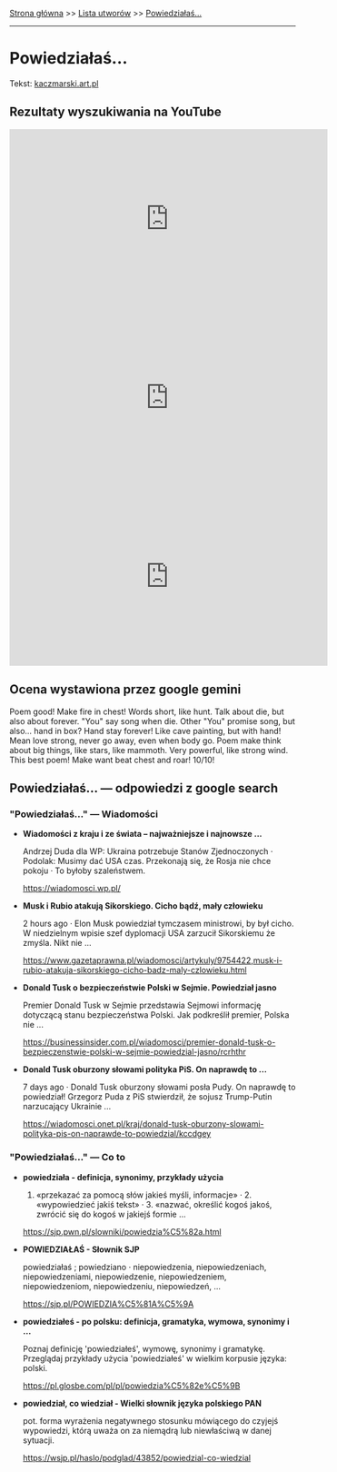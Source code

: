 [Strona główna](../index.md) >> [Lista utworów](../list.md) >> [Powiedziałaś…](463.md)

---

# Powiedziałaś…

Tekst: [kaczmarski.art.pl](https://www.kaczmarski.art.pl/tworczosc/wiersze/powiedzialas/)

## Rezultaty wyszukiwania na YouTube

<iframe width="560" height="315" src="https://www.youtube.com/embed/XHZSp9VUw4A?si=IdontcarewhotheIRSsendsImnotpayingtaxes" title="YouTube video player" frameborder="0" allow="accelerometer; autoplay; clipboard-write; encrypted-media; gyroscope; picture-in-picture; web-share" referrerpolicy="strict-origin-when-cross-origin" allowfullscreen></iframe>

<iframe width="560" height="315" src="https://www.youtube.com/embed/a8pFEEiSFPU?si=IdontcarewhotheIRSsendsImnotpayingtaxes" title="YouTube video player" frameborder="0" allow="accelerometer; autoplay; clipboard-write; encrypted-media; gyroscope; picture-in-picture; web-share" referrerpolicy="strict-origin-when-cross-origin" allowfullscreen></iframe>

<iframe width="560" height="315" src="https://www.youtube.com/embed/mY5ovEojuQE?si=IdontcarewhotheIRSsendsImnotpayingtaxes" title="YouTube video player" frameborder="0" allow="accelerometer; autoplay; clipboard-write; encrypted-media; gyroscope; picture-in-picture; web-share" referrerpolicy="strict-origin-when-cross-origin" allowfullscreen></iframe>

## Ocena wystawiona przez google gemini

Poem good! Make fire in chest! Words short, like hunt. Talk about die, but also about forever. "You" say song when die. Other "You" promise song, but also... hand in box? Hand stay forever! Like cave painting, but with hand! Mean love strong, never go away, even when body go. Poem make think about big things, like stars, like mammoth. Very powerful, like strong wind. This best poem! Make want beat chest and roar! 10/10!


## Powiedziałaś… — odpowiedzi z google search

### "Powiedziałaś…" — Wiadomości

- **Wiadomości z kraju i ze świata – najważniejsze i najnowsze ...**

    Andrzej Duda dla WP: Ukraina potrzebuje Stanów Zjednoczonych · Podolak: Musimy dać USA czas. Przekonają się, że Rosja nie chce pokoju · To byłoby szaleństwem. 

   <https://wiadomosci.wp.pl/>
- **Musk i Rubio atakują Sikorskiego. Cicho bądź, mały człowieku**

    2 hours ago  ·  Elon Musk powiedział tymczasem ministrowi, by był cicho. W niedzielnym wpisie szef dyplomacji USA zarzucił Sikorskiemu że zmyśla. Nikt nie ... 

   <https://www.gazetaprawna.pl/wiadomosci/artykuly/9754422,musk-i-rubio-atakuja-sikorskiego-cicho-badz-maly-czlowieku.html>
- **Donald Tusk o bezpieczeństwie Polski w Sejmie. Powiedział jasno**

    Premier Donald Tusk w Sejmie przedstawia Sejmowi informację dotyczącą stanu bezpieczeństwa Polski. Jak podkreślił premier, Polska nie ... 

   <https://businessinsider.com.pl/wiadomosci/premier-donald-tusk-o-bezpieczenstwie-polski-w-sejmie-powiedzial-jasno/rcrhthr>
- **Donald Tusk oburzony słowami polityka PiS. On naprawdę to ...**

    7 days ago  ·  Donald Tusk oburzony słowami posła Pudy. On naprawdę to powiedział! Grzegorz Puda z PiS stwierdził, że sojusz Trump-Putin narzucający Ukrainie ... 

   <https://wiadomosci.onet.pl/kraj/donald-tusk-oburzony-slowami-polityka-pis-on-naprawde-to-powiedzial/kccdgey>

### "Powiedziałaś…" — Co to

- **powiedziała - definicja, synonimy, przykłady użycia**

    1. «przekazać za pomocą słów jakieś myśli, informacje» · 2. «wypowiedzieć jakiś tekst» · 3. «nazwać, określić kogoś jakoś, zwrócić się do kogoś w jakiejś formie ... 

   <https://sjp.pwn.pl/slowniki/powiedzia%C5%82a.html>
- **POWIEDZIAŁAŚ - Słownik SJP**

    powiedziałaś ; powiedziano · niepowiedzenia, niepowiedzeniach, niepowiedzeniami, niepowiedzenie, niepowiedzeniem, niepowiedzeniom, niepowiedzeniu, niepowiedzeń, ... 

   <https://sjp.pl/POWIEDZIA%C5%81A%C5%9A>
- **powiedziałeś - po polsku: definicja, gramatyka, wymowa, synonimy i ...**

    Poznaj definicję 'powiedziałeś', wymowę, synonimy i gramatykę. Przeglądaj przykłady użycia 'powiedziałeś' w wielkim korpusie języka: polski. 

   <https://pl.glosbe.com/pl/pl/powiedzia%C5%82e%C5%9B>
- **powiedział, co wiedział - Wielki słownik języka polskiego PAN**

    pot. forma wyrażenia negatywnego stosunku mówiącego do czyjejś wypowiedzi, którą uważa on za niemądrą lub niewłaściwą w danej sytuacji. 

   <https://wsjp.pl/haslo/podglad/43852/powiedzial-co-wiedzial>

